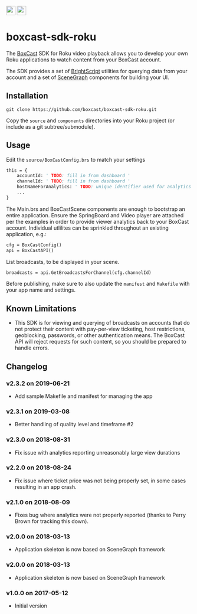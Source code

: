 <a href="https://www.boxcast.com" target="_blank"><img src="https://www.boxcast.com/hs-fs/hub/484866/file-2483746126-png/Logos/NewBoxCastLogo.png?t=1494524438771" height="25"></a>&nbsp;<a href="https://developer.roku.com" target="_blank"><img src="https://upload.wikimedia.org/wikipedia/en/6/6c/Roku_logo_white_on_purple.jpg" height="25"></a>

# boxcast-sdk-roku

The [BoxCast](https://www.boxcast.com) SDK for Roku video playback allows you to develop your own Roku applications to watch content from your BoxCast account.

The SDK provides a set of [BrightScript](https://sdkdocs.roku.com/display/sdkdoc/BrightScript+Language+Reference) utilities for querying data from your account and a set of [SceneGraph](https://sdkdocs.roku.com/display/sdkdoc/SceneGraph+Core+Concepts) components for building your UI.

## Installation

```
git clone https://github.com/boxcast/boxcast-sdk-roku.git
```

Copy the `source` and `components` directories into your Roku project (or include as a git subtree/submodule).

## Usage

Edit the `source/BoxCastConfig.brs` to match your settings
```vb
this = {
    accountId: ' TODO: fill in from dashboard '
    channelId: ' TODO: fill in from dashboard '
    hostNameForAnalytics: ' TODO: unique identifier used for analytics '
    ...
}
```

The Main.brs and BoxCastScene components are enough to bootstrap an entire application. Ensure the SpringBoard and Video player are attached per the examples in order to provide viewer analytics back to your BoxCast account. Individual
utlilites can be sprinkled throughout an existing application, e.g.:
```vb
cfg = BoxCastConfig()
api = BoxCastAPI()
```

List broadcasts, to be displayed in your scene.
```vb
broadcasts = api.GetBroadcastsForChannel(cfg.channelId)
```

Before publishing, make sure to also update the `manifest` and `Makefile` with your app name and settings.

## Known Limitations

* This SDK is for viewing and querying of broadcasts on accounts that do not protect their content with pay-per-view ticketing, host restrictions, geoblocking, passwords, or other authentication means.  The BoxCast API will reject requests for such content, so you should be prepared to handle errors.

## Changelog

### v2.3.2 on 2019-06-21

* Add sample Makefile and manifest for managing the app

### v2.3.1 on 2019-03-08

* Better handling of quality level and timeframe #2

### v2.3.0 on 2018-08-31

* Fix issue with analytics reporting unreasonably large view durations

### v2.2.0 on 2018-08-24

* Fix issue where ticket price was not being properly set, in some cases resulting in an app crash.

### v2.1.0 on 2018-08-09

* Fixes bug where analytics were not properly reported (thanks to Perry Brown for tracking this down).

### v2.0.0 on 2018-03-13

* Application skeleton is now based on SceneGraph framework

### v2.0.0 on 2018-03-13

* Application skeleton is now based on SceneGraph framework

### v1.0.0 on 2017-05-12

* Initial version
